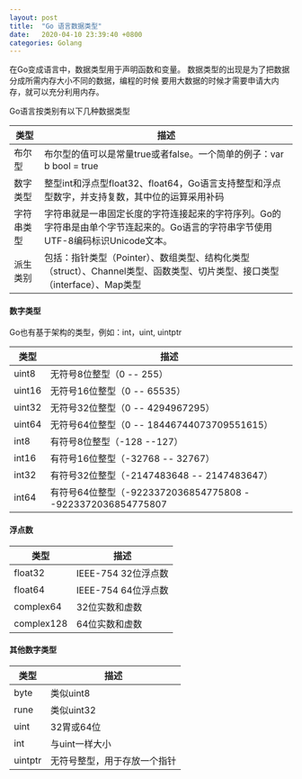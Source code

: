 ```yaml
---
layout: post
title:  "Go 语言数据类型"
date:   2020-04-10 23:39:40 +0800
categories: Golang
---
```


在Go变成语言中，数据类型用于声明函数和变量。
数据类型的出现是为了把数据分成所需内存大小不同的数据，编程的时候
要用大数据的时候才需要申请大内存，就可以充分利用内存。

Go语言按类别有以下几种数据类型

| 类型       | 描述                                                         |
| ---------- | ------------------------------------------------------------ |
| 布尔型     | 布尔型的值可以是常量true或者false。一个简单的例子：var b bool = true |
| 数字类型   | 整型int和浮点型float32、float64，Go语言支持整型和浮点型数字，并支持复数，其中位的运算采用补码 |
| 字符串类型 | 字符串就是一串固定长度的字符连接起来的字符序列。Go的字符串是由单个字节连起来的。Go语言的字符串字节使用UTF-8编码标识Unicode文本。 |
| 派生类别   | 包括：指针类型（Pointer）、数组类型、结构化类型（struct）、Channel类型、函数类型、切片类型、接口类型（interface）、Map类型 |

#### 数字类型

Go也有基于架构的类型，例如：int，uint, uintptr

| 类型   | 描述                                        |
| ------ | ------------------------------------------- |
| uint8  | 无符号8位整型（0 -- 255）                   |
| uint16 | 无符号16位整型（0 -- 65535）                |
| uint32 | 无符号32位整型（0 -- 4294967295）           |
| uint64 | 无符号64位整型（0 -- 18446744073709551615） |
| int8   | 有符号8位整型（-128 --127）                 |
| int16  | 有符号16位整型（-32768 -- 32767）           |
| int32  | 有符号32位整型（-2147483648 -- 2147483647） |
| int64  | 有符号64位整型（-9223372036854775808 --9223372036854775807 |

#### 浮点数
| 类型   | 描述                                        |
| ------ | ------------------------------------------- |
| float32  | IEEE-754 32位浮点数                       |
| float64  | IEEE-754 64位浮点数                       |
| complex64 | 32位实数和虚数                           |
| complex128  | 64位实数和虚数                         |

#### 其他数字类型

| 类型   | 描述                                        |
| ------ | ------------------------------------------- |
| byte  | 类似uint8                                    |
| rune  | 类似uint32                                   |
| uint  | 32胃或64位                                   |
| int  | 与uint一样大小                                |
| uintptr  | 无符号整型，用于存放一个指针              |

